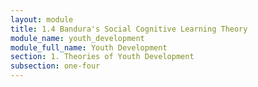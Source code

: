 ```yaml
---
layout: module
title: 1.4 Bandura's Social Cognitive Learning Theory
module_name: youth_development
module_full_name: Youth Development
section: 1. Theories of Youth Development
subsection: one-four
---
```

